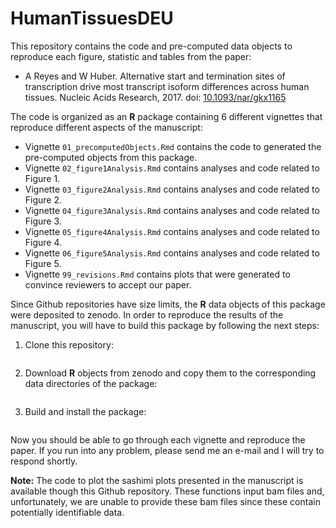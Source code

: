 # HumanTissuesDEU

This repository contains the code and pre-computed data objects to reproduce each figure, statistic 
and tables from the paper:

* A Reyes and W Huber. Alternative start and termination sites of transcription drive most transcript isoform 
differences across human tissues. Nucleic Acids Research, 2017. 
doi: [10.1093/nar/gkx1165](https://www.doi.org/10.1093/nar/gkx1165)

The code is organized as an **R** package containing 6 different vignettes that reproduce 
different aspects of the manuscript:

* Vignette `01_precomputedObjects.Rmd` contains the code to generated the pre-computed objects from this package. 
* Vignette `02_figure1Analysis.Rmd` contains analyses and code related to Figure 1. 
* Vignette `03_figure2Analysis.Rmd` contains analyses and code related to Figure 2.
* Vignette `04_figure3Analysis.Rmd` contains analyses and code related to Figure 3.
* Vignette `05_figure4Analysis.Rmd` contains analyses and code related to Figure 4.
* Vignette `06_figure5Analysis.Rmd` contains analyses and code related to Figure 5.
* Vignette `99_revisions.Rmd` contains plots that were generated to convince reviewers to accept our paper.

Since Github repositories have size limits, the **R** data objects of this package were deposited to
zenodo. In order to reproduce the results of the manuscript, you will have to build this package by 
following the next steps:

1. Clone this repository:

```

```

2. Download **R** objects from zenodo and copy them to the corresponding data directories of the package:

```

```

3. Build and install the package:

```

```

Now you should be able to go through each vignette and reproduce the paper. If you run into any problem, please send me an e-mail and I will try to respond shortly.

**Note:** The code to plot the sashimi plots presented in the manuscript is available though this Github repository. These functions input bam files and, unfortunately, we are unable to provide these bam files since these contain potentially identifiable data. 
